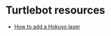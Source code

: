 # Turtlebot resources

- [How to add a Hokuyo laser](https://github.com/hcrlab/wiki/blob/master/turtlebot/adding_hokuyo_laser.md)
